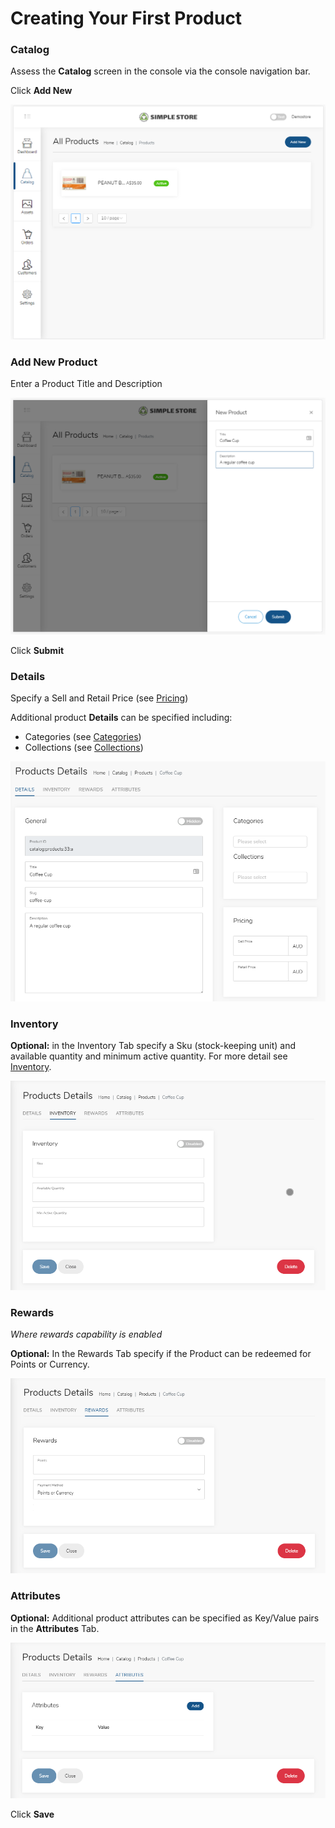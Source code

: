 # Creating Your First Product

### Catalog

Assess the **Catalog** screen in the console via the console navigation bar.

Click **Add New**

![](../.gitbook/assets/image%20%281%29.png)

### Add New Product

Enter a Product Title and Description

![](../.gitbook/assets/image%20%282%29.png)

Click **Submit**

###  Details

Specify a Sell and Retail Price \(see [Pricing](../catalog-1/pricing.md)\)

Additional product **Details** can be specified including:

* Categories \(see [Categories](../catalog-1/categories.md)\)
* Collections \(see [Collections](../catalog-1/collections.md)\)

![](../.gitbook/assets/image%20%283%29.png)



### Inventory

**Optional:** in the Inventory Tab specify a Sku \(stock-keeping unit\) and available quantity and minimum active quantity. For more detail see [Inventory](../catalog-1/inventory.md).

![](../.gitbook/assets/image%20%284%29.png)

###  Rewards

_Where rewards capability is enabled_

**Optional:** In the Rewards Tab specify if the Product can be redeemed for Points or Currency.

![](../.gitbook/assets/image%20%285%29.png)

### Attributes

**Optional:** Additional product attributes can be specified as Key/Value pairs in the **Attributes** Tab.

![](../.gitbook/assets/image%20%286%29.png)

Click **Save**


